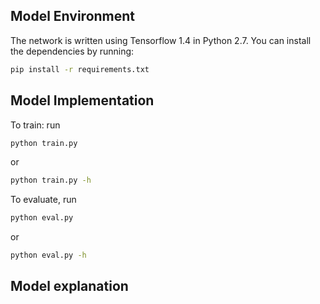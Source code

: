 
## Model Environment
The network is written using Tensorflow 1.4 in Python 2.7. You can install the dependencies by running:
```bash
pip install -r requirements.txt
```

## Model Implementation
To train: run
```bash
python train.py
```
or
```bash
python train.py -h
```

To evaluate, run
```bash
python eval.py
```
or
```bash
python eval.py -h
```

## Model explanation
